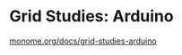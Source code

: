 # Grid Studies: Arduino

[monome.org/docs/grid-studies-arduino](http://monome.org/docs/grid-studies/arduino/)
